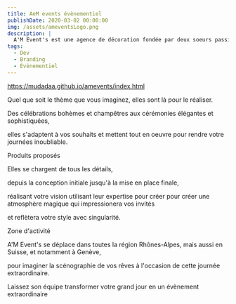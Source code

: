 ```yaml
---
title: AeM events évènementiel 
publishDate: 2020-03-02 00:00:00
img: /assets/ameventsLogo.png
description: |
  A'M Event's est une agence de décoration fondée par deux soeurs passionnées par l'art de créer des ambiances uniques pour les mariages. J'ai participé à l'élaboration d'un simple site vitrine pour donner un  poil de visibilité et une devanture pour ces entrepreneuses.
tags:
  - Dev
  - Branding
  - Évènementiel
---
```


https://mudadaa.github.io/amevents/index.html


Quel que soit le thème que vous imaginez, elles sont là pour le réaliser.

Des célébrations bohèmes et champêtres aux cérémonies élégantes et sophistiquées,

elles s'adaptent à vos souhaits et mettent tout en oeuvre pour rendre votre journées inoubliable.

Produits proposés

Elles se chargent de tous les détails,

depuis la conception initiale jusqu'à la mise en place finale,

réalisant votre vision utilisant leur expertise pour créer pour créer une atmosphère magique qui impressionera vos invités

et reflètera votre style avec singularité.

Zone d'activité

A'M Event's se déplace dans toutes la région Rhônes-Alpes, mais aussi en Suisse, et notamment à Genève,

pour imaginer la scénographie de vos rêves à l'occasion de cette journée extraordinaire.

Laissez son équipe transformer votre grand jour en un évènement extraordinaire
